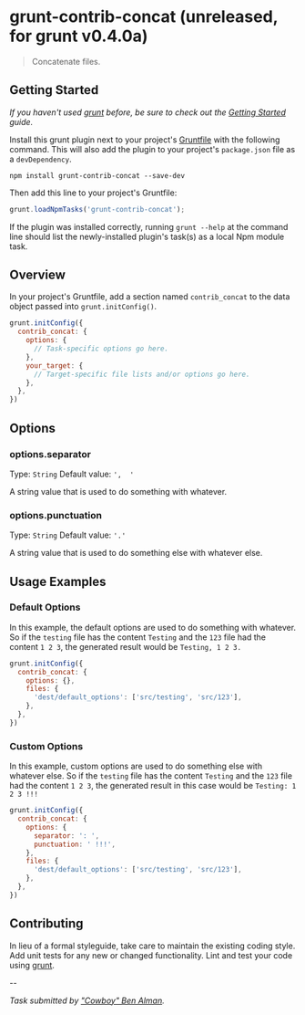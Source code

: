 # grunt-contrib-concat (unreleased, for grunt v0.4.0a)

> Concatenate files.

## Getting Started
_If you haven't used [grunt][] before, be sure to check out the [Getting Started][] guide._

Install this grunt plugin next to your project's [Gruntfile][Getting Started] with the following command. This will also add the plugin to your project's `package.json` file as a `devDependency`.

```
npm install grunt-contrib-concat --save-dev
```

Then add this line to your project's Gruntfile:

```javascript
grunt.loadNpmTasks('grunt-contrib-concat');
```

If the plugin was installed correctly, running `grunt --help` at the command line should list the newly-installed plugin's task(s) as a local Npm module task.

[grunt]: http://gruntjs.com/
[Getting Started]: https://github.com/gruntjs/grunt/blob/devel/docs/getting_started.md

## Overview
In your project's Gruntfile, add a section named `contrib_concat` to the data object passed into `grunt.initConfig()`.

```js
grunt.initConfig({
  contrib_concat: {
    options: {
      // Task-specific options go here.
    },
    your_target: {
      // Target-specific file lists and/or options go here.
    },
  },
})
```

## Options

### options.separator
Type: `String`
Default value: `',  '`

A string value that is used to do something with whatever.

### options.punctuation
Type: `String`
Default value: `'.'`

A string value that is used to do something else with whatever else.

## Usage Examples

### Default Options
In this example, the default options are used to do something with whatever. So if the `testing` file has the content `Testing` and the `123` file had the content `1 2 3`, the generated result would be `Testing, 1 2 3.`

```js
grunt.initConfig({
  contrib_concat: {
    options: {},
    files: {
      'dest/default_options': ['src/testing', 'src/123'],
    },
  },
})
```

### Custom Options
In this example, custom options are used to do something else with whatever else. So if the `testing` file has the content `Testing` and the `123` file had the content `1 2 3`, the generated result in this case would be `Testing: 1 2 3 !!!`

```js
grunt.initConfig({
  contrib_concat: {
    options: {
      separator: ': ',
      punctuation: ' !!!',
    },
    files: {
      'dest/default_options': ['src/testing', 'src/123'],
    },
  },
})
```

## Contributing
In lieu of a formal styleguide, take care to maintain the existing coding style. Add unit tests for any new or changed functionality. Lint and test your code using [grunt][].

--

*Task submitted by ["Cowboy" Ben Alman](https://github.com/cowboy).*